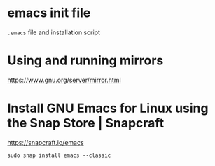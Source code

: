 # emacs init file

`.emacs` file and installation script


# Using and running mirrors #

<https://www.gnu.org/server/mirror.html>


# Install GNU Emacs for Linux using the Snap Store | Snapcraft #

<https://snapcraft.io/emacs>

```
sudo snap install emacs --classic
```
